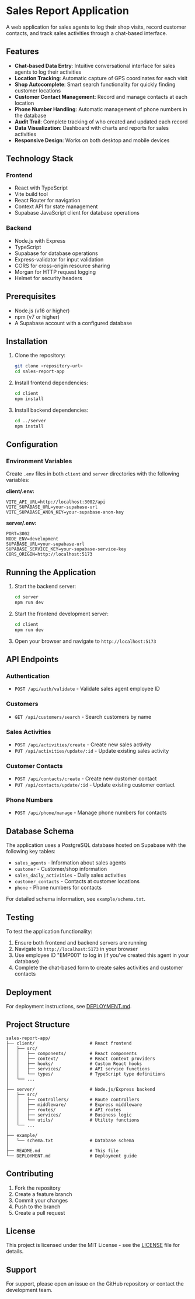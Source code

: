 # Sales Report Application

A web application for sales agents to log their shop visits, record customer contacts, and track sales activities through a chat-based interface.

## Features

- **Chat-based Data Entry**: Intuitive conversational interface for sales agents to log their activities
- **Location Tracking**: Automatic capture of GPS coordinates for each visit
- **Shop Autocomplete**: Smart search functionality for quickly finding customer locations
- **Customer Contact Management**: Record and manage contacts at each location
- **Phone Number Handling**: Automatic management of phone numbers in the database
- **Audit Trail**: Complete tracking of who created and updated each record
- **Data Visualization**: Dashboard with charts and reports for sales activities
- **Responsive Design**: Works on both desktop and mobile devices

## Technology Stack

### Frontend
- React with TypeScript
- Vite build tool
- React Router for navigation
- Context API for state management
- Supabase JavaScript client for database operations

### Backend
- Node.js with Express
- TypeScript
- Supabase for database operations
- Express-validator for input validation
- CORS for cross-origin resource sharing
- Morgan for HTTP request logging
- Helmet for security headers

## Prerequisites

- Node.js (v16 or higher)
- npm (v7 or higher)
- A Supabase account with a configured database

## Installation

1. Clone the repository:
   ```bash
   git clone <repository-url>
   cd sales-report-app
   ```

2. Install frontend dependencies:
   ```bash
   cd client
   npm install
   ```

3. Install backend dependencies:
   ```bash
   cd ../server
   npm install
   ```

## Configuration

### Environment Variables

Create `.env` files in both `client` and `server` directories with the following variables:

**client/.env:**
```
VITE_API_URL=http://localhost:3002/api
VITE_SUPABASE_URL=your-supabase-url
VITE_SUPABASE_ANON_KEY=your-supabase-anon-key
```

**server/.env:**
```
PORT=3002
NODE_ENV=development
SUPABASE_URL=your-supabase-url
SUPABASE_SERVICE_KEY=your-supabase-service-key
CORS_ORIGIN=http://localhost:5173
```

## Running the Application

1. Start the backend server:
   ```bash
   cd server
   npm run dev
   ```

2. Start the frontend development server:
   ```bash
   cd client
   npm run dev
   ```

3. Open your browser and navigate to `http://localhost:5173`

## API Endpoints

### Authentication
- `POST /api/auth/validate` - Validate sales agent employee ID

### Customers
- `GET /api/customers/search` - Search customers by name

### Sales Activities
- `POST /api/activities/create` - Create new sales activity
- `PUT /api/activities/update/:id` - Update existing sales activity

### Customer Contacts
- `POST /api/contacts/create` - Create new customer contact
- `PUT /api/contacts/update/:id` - Update existing customer contact

### Phone Numbers
- `POST /api/phone/manage` - Manage phone numbers for contacts

## Database Schema

The application uses a PostgreSQL database hosted on Supabase with the following key tables:

- `sales_agents` - Information about sales agents
- `customer` - Customer/shop information
- `sales_daily_activities` - Daily sales activities
- `customer_contacts` - Contacts at customer locations
- `phone` - Phone numbers for contacts

For detailed schema information, see `example/schema.txt`.

## Testing

To test the application functionality:

1. Ensure both frontend and backend servers are running
2. Navigate to `http://localhost:5173` in your browser
3. Use employee ID "EMP001" to log in (if you've created this agent in your database)
4. Complete the chat-based form to create sales activities and customer contacts

## Deployment

For deployment instructions, see [DEPLOYMENT.md](DEPLOYMENT.md).

## Project Structure

```
sales-report-app/
├── client/                     # React frontend
│   ├── src/
│   │   ├── components/         # React components
│   │   ├── context/            # React context providers
│   │   ├── hooks/              # Custom React hooks
│   │   ├── services/           # API service functions
│   │   └── types/              # TypeScript type definitions
│   └── ...
│
├── server/                     # Node.js/Express backend
│   ├── src/
│   │   ├── controllers/        # Route controllers
│   │   ├── middleware/         # Express middleware
│   │   ├── routes/             # API routes
│   │   ├── services/           # Business logic
│   │   └── utils/              # Utility functions
│   └── ...
│
├── example/
│   └── schema.txt              # Database schema
│
├── README.md                   # This file
└── DEPLOYMENT.md               # Deployment guide
```

## Contributing

1. Fork the repository
2. Create a feature branch
3. Commit your changes
4. Push to the branch
5. Create a pull request

## License

This project is licensed under the MIT License - see the [LICENSE](LICENSE) file for details.

## Support

For support, please open an issue on the GitHub repository or contact the development team.
